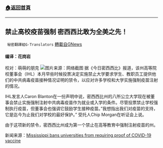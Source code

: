 ###  [:house:返回首頁](https://github.com/ourhimalayas/txt)
---


## 禁止高校疫苗强制 密西西比敢为全美之先！
` 秘密翻譯組G-Translators` [轉載自GNews](https://gnews.org/zh-hans/1549207/)

#### 编译：花岗岩
校对：萌萌的朋克
![](https://assets.gnews.org/wp-content/uploads/2021/09/4-43.jpg)图片来源：网络截图
据《今日密西西比》报道，该州高等院校董事会（IHL）本月早些时候投票决定实施禁止大学要求学生、教职员工提供他们的中共病毒疫苗接种情况证明的禁令，以应对许多学校和大学实施强制疫苗注射的情况。

IHL发言人Caron Blanton在一份声明中说，密西西比州的八所公立大学现在被董事会禁止实施强制注射中共病毒疫苗作为就业或入学的条件。尽管投票禁止学校强制执行疫苗，但董事会也强调它鼓励学生接种疫苗。”我想指出我们对疫苗的支持，它是迄今为止我们对学校的最好保护。” 受托人Chip Morgan在听证会上说。

由于这项新的禁令，密西西比州成为第一个禁止在高等教育中强制注射疫苗的州。

新闻来源：[Mississippi bans universities from requiring proof of COVID-19 vaccine](https://justthenews.com/politics-policy/education/mississippi-bans-universities-implementing-vaccine-mandate)
